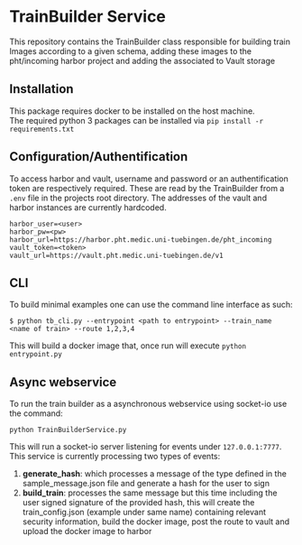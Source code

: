 # TrainBuilder Service
This repository contains the TrainBuilder class responsible for building train Images according to a given schema,
adding these images to the pht/incoming harbor project and adding the associated to Vault storage

## Installation
This package requires docker to be installed on the host machine.  
The required python 3 packages can be installed via  `pip install -r requirements.txt`

## Configuration/Authentification
To access harbor and vault, username and password or an authentification token are respectively required. These are read
by the TrainBuilder from a `.env` file in the projects root directory.
The addresses of the vault and harbor instances are currently hardcoded.  
```
harbor_user=<user>
harbor_pw=<pw>
harbor_url=https://harbor.pht.medic.uni-tuebingen.de/pht_incoming
vault_token=<token>
vault_url=https://vault.pht.medic.uni-tuebingen.de/v1

```

## CLI
To build minimal examples one can use the command line interface as such:
```
$ python tb_cli.py --entrypoint <path to entrypoint> --train_name <name of train> --route 1,2,3,4
```
This will build a docker image that, once run will execute `python entrypoint.py`

## Async webservice
To run the train builder as a asynchronous webservice using socket-io
use the command:
 ```
python TrainBuilderService.py  
```
This will run a socket-io server listening for events under `127.0.0.1:7777`. This service is currently processing two
types of events:
1. **generate_hash**: which processes a message of the type defined in the sample_message.json file and generate a hash
for the user to sign
2. **build_train**: processes the same message but this time including the user signed signature of the provided hash,
this will create the train_config.json (example under same name) containing relevant security information, build the
docker image, post the route to vault and upload the docker image to harbor
